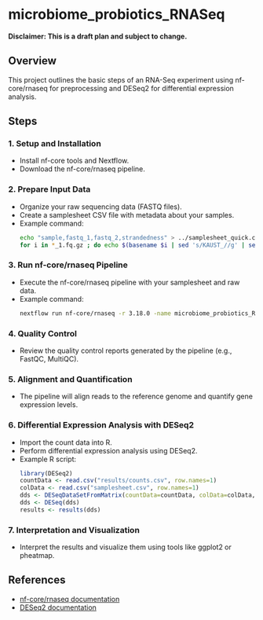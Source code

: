# microbiome_probiotics_RNASeq

**Disclaimer: This is a draft plan and subject to change.**

## Overview
This project outlines the basic steps of an RNA-Seq experiment using nf-core/rnaseq for preprocessing and DESeq2 for differential expression analysis.

## Steps

### 1. Setup and Installation
- Install nf-core tools and Nextflow.
- Download the nf-core/rnaseq pipeline.

### 2. Prepare Input Data
- Organize your raw sequencing data (FASTQ files).
- Create a samplesheet CSV file with metadata about your samples.
- Example command:
  ```bash
  echo "sample,fastq_1,fastq_2,strandedness" > ../samplesheet_quick.csv
  for i in *_1.fq.gz ; do echo $(basename $i | sed 's/KAUST_//g' | sed 's/_1.fq.gz//g'),$(readlink -f $i),$(readlink -f $i | sed 's/_1./._2./g'),auto >> ../samplesheet_quick.csv; done
  ```

### 3. Run nf-core/rnaseq Pipeline
- Execute the nf-core/rnaseq pipeline with your samplesheet and raw data.
- Example command:
  ```bash
  nextflow run nf-core/rnaseq -r 3.18.0 -name microbiome_probiotics_RNASeq -profile "cluster-profile",singularity -params-file nf-params.json
  ```

### 4. Quality Control
- Review the quality control reports generated by the pipeline (e.g., FastQC, MultiQC).

### 5. Alignment and Quantification
- The pipeline will align reads to the reference genome and quantify gene expression levels.

### 6. Differential Expression Analysis with DESeq2
- Import the count data into R.
- Perform differential expression analysis using DESeq2.
- Example R script:
  ```R
  library(DESeq2)
  countData <- read.csv("results/counts.csv", row.names=1)
  colData <- read.csv("samplesheet.csv", row.names=1)
  dds <- DESeqDataSetFromMatrix(countData=countData, colData=colData, design=~condition)
  dds <- DESeq(dds)
  results <- results(dds)
  ```

### 7. Interpretation and Visualization
- Interpret the results and visualize them using tools like ggplot2 or pheatmap.

## References
- [nf-core/rnaseq documentation](https://nf-co.re/rnaseq)
- [DESeq2 documentation](https://bioconductor.org/packages/release/bioc/html/DESeq2.html)
